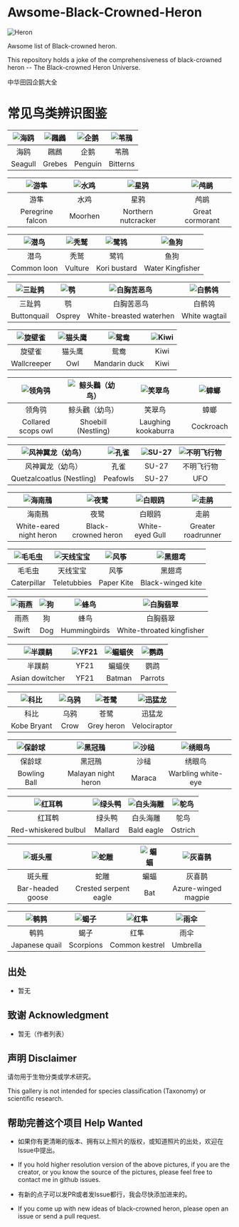 # Awsome-Black-Crowned-Heron
![Heron](https://badgen.net/static/Awesome/Heron/?icon=awesome)

Awsome list of Black-crowned heron.

This repository holds a joke of the comprehensiveness of black-crowned heron  -- The Black-crowned Heron Universe.

中华田园企鹅大全

# 常见鸟类辨识图鉴
|![海鸥](./images/Seagull.png)|![鸊鷉](./images/Grebes.png)|![企鹅](./images/Penguin.png)|![苇鳽](/images/Bitterns.png)|
|:--:|:--:|:--:|:--:|
|海鸥|鸊鷉|企鹅|苇鳽|
|Seagull|Grebes|Penguin|Bitterns|

|![游隼](./images/Peregrine-falcon.png)|![水鸡](./images/Moorhen.png)|![星鸦](./images/Northern-nutcracker.png)|![鸬鹚](./images/Great-cormorant.png)|
|:--:|:--:|:--:|:--:|
|游隼|水鸡|星鸦|鸬鹚|
|Peregrine falcon|Moorhen|Northern nutcracker|Great cormorant|

|![潜鸟](./images/Common-loon.png)|![秃鹫](./images/Vulture.png)|![鹭鸨](./images/Kori-bustard.png)|![鱼狗](./images/Water-Kingfisher.png)|
|:--:|:--:|:--:|:--:|
|潜鸟|秃鹫|鹭鸨|鱼狗|
|Common loon|Vulture|Kori bustard|Water Kingfisher|

|![三趾鹑](./images/Buttonquail.png)|![鹗](./images/Osprey.png)|![白胸苦恶鸟](./images/White-breasted-waterhen.png)|![白鹡鸰](./images/White-wagtail.png)|
|:--:|:--:|:--:|:--:|
|三趾鹑|鹗|白胸苦恶鸟|白鹡鸰|
|Buttonquail|Osprey|White-breasted waterhen|White wagtail|

|![旋壁雀](./images/Wallcreeper.png)|![猫头鹰](./images/Owl.png)|![鸳鸯](./images/Mandarin-duck.png)|![Kiwi](./images/Kiwi.png)|
|:--:|:--:|:--:|:--:|
|旋壁雀|猫头鹰|鸳鸯|Kiwi
|Wallcreeper|Owl|Mandarin duck|Kiwi|

|![领角鸮](./images/Collared-scops-owl.png)|![鲸头鸛（幼鸟）](./images/Shoebill-nestling.png)|![笑翠鸟](./images/Laughing-kookaburra.png)|![蟑螂](./images/Cockroach.png)|
|:--:|:--:|:--:|:--:|
|领角鸮|鲸头鸛（幼鸟）|笑翠鸟|蟑螂|
|Collared scops owl|Shoebill (Nestling)|Laughing kookaburra|Cockroach|

|![风神翼龙（幼鸟）](./images/Quetzalcoatlus-nestling.png)|![孔雀](./images/Peafowls.png)|![SU-27](./images/SU-27.png)|![不明飞行物](./images/UFO.png)|
|:--:|:--:|:--:|:--:|
|风神翼龙（幼鸟）|孔雀|SU-27|不明飞行物|
|Quetzalcoatlus (Nestling)|Peafowls|SU-27|UFO|

|![海南鳽](./images/White-eared-night-heron.png)|![夜鹭](./images/Black-crowned-heron.png)|![白眼鸥](./images/White-eyed-Gull.png)|![走鹃](./images/Greater-roadrunner.png)|
|:--:|:--:|:--:|:--:|
|海南鳽|夜鹭|白眼鸥|走鹃|
|White-eared night heron|Black-crowned heron|White-eyed Gull|Greater roadrunner|

|![毛毛虫](./images/Caterpillar.png)|![天线宝宝](./images/Teletubies.png)|![风筝](./images/Paper-kite.png)|![黑翅鸢](./images/Black-winged-kite.png)|
|:--:|:--:|:--:|:--:|
|毛毛虫|天线宝宝|风筝|黑翅鸢|
|Caterpillar|Teletubbies|Paper Kite|Black-winged kite

|![雨燕](./images/Swift.png)|![狗](./images/Dog.png)|![蜂鸟](./images/Hummingbirds.png)|![白胸翡翠](./images/White-throated-kingfisher.png)|
|:--:|:--:|:--:|:--:|
|雨燕|狗|蜂鸟|白胸翡翠|
|Swift|Dog|Hummingbirds|White-throated kingfisher|

|![半蹼鹬](./images/Asian-dowitcher.png)|![YF21](./images/YF21.png)|![蝙蝠侠](./images/Batman.png)|![鹦鹉](./images/Parrots.png)|
|:--:|:--:|:--:|:--:|
|半蹼鹬|YF21|蝙蝠侠|鹦鹉|
|Asian dowitcher|YF21|Batman|Parrots|

|![科比](./images/Kobe-Bryant.png)|![乌鸦](./images/Crow.png)|![苍鹭](./images/Gray-heron.png)|![迅猛龙](./images/Velociraptor.png)|
|:--:|:--:|:--:|:--:|
|科比|乌鸦|苍鹭|迅猛龙|
|Kobe Bryant|Crow|Grey heron|Velociraptor|

|![保龄球](./images/Bowling-Ball.png)|![黑冠鳽](./images/Malayan-night-heron.png)|![沙槌](./images/Maraca.png)|![绣眼鸟](./images/Warbling-white-eye.png)|
|:--:|:--:|:--:|:--:|
|保龄球|黑冠鳽|沙槌|绣眼鸟|
|Bowling Ball|Malayan night heron|Maraca|Warbling white-eye|

|![红耳鹎](./images/Red-whiskered-bulbul.png)|![绿头鸭](./images/Mallard.png)|![白头海雕](./images/Bald-eagle.png)|![鸵鸟](./images/Ostrich.png)|
|:--:|:--:|:--:|:--:|
|红耳鹎|绿头鸭|白头海雕|鸵鸟|
|Red-whiskered bulbul|Mallard|Bald eagle|Ostrich|

|![斑头雁](./images/Bar-headed-goose.png)|![蛇雕](./images/Crested-serpent-eagle.png)|![蝙蝠](./images/Bat.png)|![灰喜鹊](./images/Azure-winged-magpie.png)|
|:--:|:--:|:--:|:--:|
|斑头雁|蛇雕|蝙蝠|灰喜鹊|
|Bar-headed goose|Crested serpent eagle|Bat|Azure-winged magpie|

|![鹌鹑](./images/Japanese-quail.png)|![蝎子](./images/Scorpions.png)|![红隼](./images/Common-kestrel.png)|![雨伞](./images/Umbrella.png)|
|:--:|:--:|:--:|:--:|
|鹌鹑|蝎子|红隼|雨伞|
|Japanese quail|Scorpions|Common kestrel|Umbrella|

## 出处

* 暂无

## 致谢 Acknowledgment

* 暂无（作者列表）

## 声明 Disclaimer

请勿用于生物分类或学术研究。

This gallery is not intended for species classification (Taxonomy) or scientific research.

## 帮助完善这个项目 Help Wanted

* 如果你有更清晰的版本、拥有以上照片的版权，或知道照片的出处，欢迎在Issue中提出。
* If you hold higher resolution version of the above pictures, if you are the creator, or you know the source of the pictures, please feel free to contact me in github issues.

* 有新的点子可以发PR或者发Issue都行，我会尽快添加进来的。
* If you come up with new ideas of black-crowned heron, please open an issue or send a pull request.

